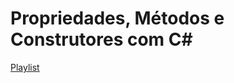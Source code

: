 # Propriedades, Métodos e Construtores com C#

[Playlist](https://web.dio.me/course/propriedades-metodos-e-construtores/learning/d16f5ffd-52e5-4aeb-a63d-6f5aa79dccfd?back=/track/decola-tech-avanade-net-developer&tab=undefined&moduleId=undefined)
